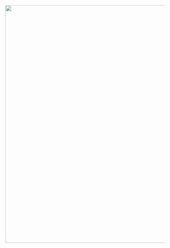 <img width="1334" height="750" src="https://github.com/huangshun11/Show-HSCharts-Images/blob/master/GGCharts/BarChart1.GIF"/>